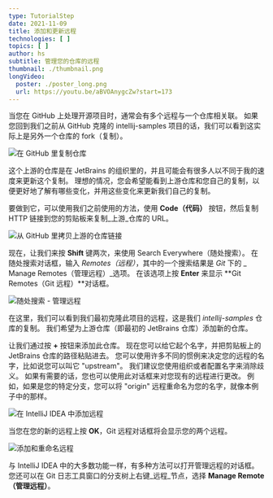 ```yaml
---
type: TutorialStep
date: 2021-11-09
title: 添加和更新远程
technologies: [ ]
topics: [ ]
author: hs
subtitle: 管理您的仓库的远程
thumbnail: ./thumbnail.png
longVideo:
  poster: ./poster_long.png
  url: https://youtu.be/aBVOAnygcZw?start=173
---
```


当您在 GitHub 上处理开源项目时，通常会有多个远程与一个仓库相关联。 如果您回到我们之前从 GitHub 克隆的 intellij-samples 项目的话，我们可以看到这实际上是另外一个仓库的 fork（复制）。

![在 GitHub 里复制仓库](contents/tutorials/creating-a-project-from-github/adding-updating-remotes/github-fork.png)

这个上游的仓库是在 JetBrains 的组织里的，并且可能会有很多人以不同于我的速度来更新这个复制。 理想的情况，您会希望能看到上游仓库和您自己的复制，以便更好地了解有哪些变化，并用这些变化来更新我们自己的复制。

要做到它，可以使用我们之前使用的方法，使用 **Code（代码）** 按钮，然后复制 HTTP 链接到您的剪贴板来复制_上游_仓库的 URL。

![从 GitHub 里拷贝上游的仓库链接](upstream-link.png)

现在，让我们来按 **Shift** 键两次，来使用 Search Everywhere（随处搜索）。 在随处搜索对话框，输入 _Remotes（远程）_，其中的一个搜索结果是 _Git_ 下的 _ Manage Remotes（管理远程）_选项。 在该选项上按 **Enter** 来显示 **Git Remotes（Git 远程）**对话框。

![随处搜索 - 管理远程](search-everywhere-manage-remotes.png)

在这里，我们可以看到我们最初克隆此项目的远程，这是我们 _intellij-samples_ 仓库的复制。 我们希望为上游仓库（即最初的 JetBrains 仓库）添加新的仓库。

让我们通过按 **+** 按钮来添加此仓库。 现在您可以给它起个名字，并把剪贴板上的 JetBrains 仓库的路径粘贴进去。 您可以使用许多不同的惯例来决定您的远程的名字，比如说您可以叫它 "upstream"。 我们建议您使用组织或者配置名字来消除歧义。 如果有需要的话，您也可以使用此对话框来对您现有的远程进行更改。 例如，如果是您的特定分支，您可以将 "origin" 远程重命名为您的名字，就像本例子中的那样。

![在 IntelliJ IDEA 中添加远程](add-remote-intelij-idea.png)

当您在您的新的远程上按 **OK**，Git 远程对话框将会显示您的两个远程。

![添加和重命名远程](add-rename-remotes.png)

与 IntelliJ IDEA 中的大多数功能一样，有多种方法可以打开管理远程的对话框。 您还可以在 Git 日志工具窗口的分支树上右键_远程_节点，选择 **Manage Remote（管理远程）**。